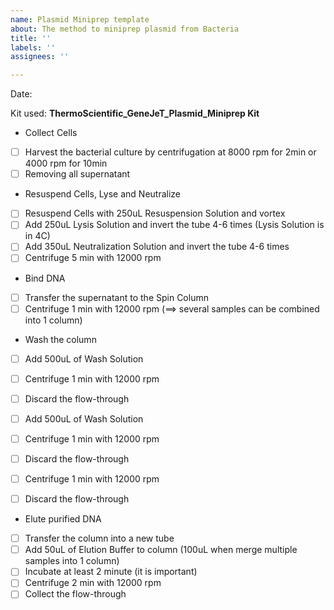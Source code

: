 ```yaml
---
name: Plasmid Miniprep template
about: The method to miniprep plasmid from Bacteria
title: ''
labels: ''
assignees: ''

---
```


Date:

Kit used: **ThermoScientific_GeneJeT_Plasmid_Miniprep Kit**

* Collect Cells
- [ ] Harvest the bacterial culture by centrifugation at 8000 rpm for 2min or 4000 rpm for 10min
- [ ] Removing all supernatant

* Resuspend Cells, Lyse and Neutralize

- [ ] Resuspend Cells with 250uL Resuspension Solution and vortex
- [ ] Add 250uL Lysis Solution and invert the tube 4-6 times (Lysis Solution is in 4C)
- [ ] Add 350uL Neutralization Solution and invert the tube 4-6 times
- [ ] Centrifuge 5 min with 12000 rpm

* Bind DNA

- [ ] Transfer the supernatant to the Spin Column
- [ ] Centrifuge 1 min with 12000 rpm (==> several samples can be combined into 1 column)

* Wash the column

- [ ] Add 500uL of Wash Solution
- [ ] Centrifuge 1 min with 12000 rpm
- [ ] Discard the flow-through
- [ ] Add 500uL of Wash Solution
- [ ] Centrifuge 1 min with 12000 rpm
- [ ] Discard the flow-through

- [ ] Centrifuge 1 min with 12000 rpm
- [ ] Discard the flow-through

* Elute purified DNA
- [ ] Transfer the column into a new tube
- [ ] Add 50uL of Elution Buffer to column (100uL when merge multiple samples into 1 column)
- [ ] Incubate at least 2 minute (it is important)
- [ ] Centrifuge 2 min with 12000 rpm
- [ ] Collect the flow-through
